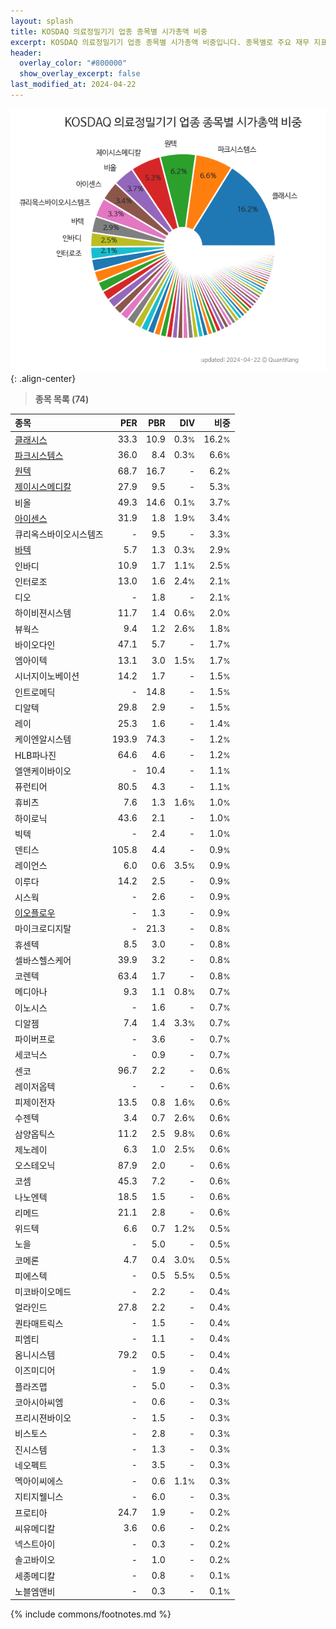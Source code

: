 ```yaml
---
layout: splash
title: KOSDAQ 의료정밀기기 업종 종목별 시가총액 비중
excerpt: KOSDAQ 의료정밀기기 업종 종목별 시가총액 비중입니다. 종목별로 주요 재무 지표를 함께 표시합니다.
header:
  overlay_color: "#800000"
  show_overlay_excerpt: false
last_modified_at: 2024-04-22
---
```



![KOSDAQ 의료정밀기기 업종 종목별 시가총액 비중](/stats/sector/images/kosdaq_업종_의료정밀기기_종목.png){: .align-center}


> **종목 목록 (74)**<a id="list"></a>

| **종목** | **PER** | **PBR** | **DIV** | **비중** |
| :------- | ------: | ------: | ------: | -------: |
| [클래시스](/214150/) | 33.3 | 10.9 | 0.3<small>%</small> | 16.2<small>%</small> |
| [파크시스템스](/140860/) | 36.0 | 8.4 | 0.3<small>%</small> | 6.6<small>%</small> |
| [원텍](/336570/) | 68.7 | 16.7 | - | 6.2<small>%</small> |
| [제이시스메디칼](/287410/) | 27.9 | 9.5 | - | 5.3<small>%</small> |
| 비올 | 49.3 | 14.6 | 0.1<small>%</small> | 3.7<small>%</small> |
| [아이센스](/099190/) | 31.9 | 1.8 | 1.9<small>%</small> | 3.4<small>%</small> |
| 큐리옥스바이오시스템즈 | - | 9.5 | - | 3.3<small>%</small> |
| [바텍](/043150/) | 5.7 | 1.3 | 0.3<small>%</small> | 2.9<small>%</small> |
| 인바디 | 10.9 | 1.7 | 1.1<small>%</small> | 2.5<small>%</small> |
| 인터로조 | 13.0 | 1.6 | 2.4<small>%</small> | 2.1<small>%</small> |
| 디오 | - | 1.8 | - | 2.1<small>%</small> |
| 하이비젼시스템 | 11.7 | 1.4 | 0.6<small>%</small> | 2.0<small>%</small> |
| 뷰웍스 | 9.4 | 1.2 | 2.6<small>%</small> | 1.8<small>%</small> |
| 바이오다인 | 47.1 | 5.7 | - | 1.7<small>%</small> |
| 엠아이텍 | 13.1 | 3.0 | 1.5<small>%</small> | 1.7<small>%</small> |
| 시너지이노베이션 | 14.2 | 1.7 | - | 1.5<small>%</small> |
| 인트로메딕 | - | 14.8 | - | 1.5<small>%</small> |
| 디알텍 | 29.8 | 2.9 | - | 1.5<small>%</small> |
| 레이 | 25.3 | 1.6 | - | 1.4<small>%</small> |
| 케이엔알시스템 | 193.9 | 74.3 | - | 1.2<small>%</small> |
| HLB파나진 | 64.6 | 4.6 | - | 1.2<small>%</small> |
| 엘앤케이바이오 | - | 10.4 | - | 1.1<small>%</small> |
| 퓨런티어 | 80.5 | 4.3 | - | 1.1<small>%</small> |
| 휴비츠 | 7.6 | 1.3 | 1.6<small>%</small> | 1.0<small>%</small> |
| 하이로닉 | 43.6 | 2.1 | - | 1.0<small>%</small> |
| 빅텍 | - | 2.4 | - | 1.0<small>%</small> |
| 덴티스 | 105.8 | 4.4 | - | 0.9<small>%</small> |
| 레이언스 | 6.0 | 0.6 | 3.5<small>%</small> | 0.9<small>%</small> |
| 이루다 | 14.2 | 2.5 | - | 0.9<small>%</small> |
| 시스웍 | - | 2.6 | - | 0.9<small>%</small> |
| [이오플로우](/294090/) | - | 1.3 | - | 0.9<small>%</small> |
| 마이크로디지탈 | - | 21.3 | - | 0.8<small>%</small> |
| 휴센텍 | 8.5 | 3.0 | - | 0.8<small>%</small> |
| 셀바스헬스케어 | 39.9 | 3.2 | - | 0.8<small>%</small> |
| 코렌텍 | 63.4 | 1.7 | - | 0.8<small>%</small> |
| 메디아나 | 9.3 | 1.1 | 0.8<small>%</small> | 0.7<small>%</small> |
| 이노시스 | - | 1.6 | - | 0.7<small>%</small> |
| 디알젬 | 7.4 | 1.4 | 3.3<small>%</small> | 0.7<small>%</small> |
| 파이버프로 | - | 3.6 | - | 0.7<small>%</small> |
| 세코닉스 | - | 0.9 | - | 0.7<small>%</small> |
| 센코 | 96.7 | 2.2 | - | 0.6<small>%</small> |
| 레이저옵텍 | - | - | - | 0.6<small>%</small> |
| 피제이전자 | 13.5 | 0.8 | 1.6<small>%</small> | 0.6<small>%</small> |
| 수젠텍 | 3.4 | 0.7 | 2.6<small>%</small> | 0.6<small>%</small> |
| 삼양옵틱스 | 11.2 | 2.5 | 9.8<small>%</small> | 0.6<small>%</small> |
| 제노레이 | 6.3 | 1.0 | 2.5<small>%</small> | 0.6<small>%</small> |
| 오스테오닉 | 87.9 | 2.0 | - | 0.6<small>%</small> |
| 코셈 | 45.3 | 7.2 | - | 0.6<small>%</small> |
| 나노엔텍 | 18.5 | 1.5 | - | 0.6<small>%</small> |
| 리메드 | 21.1 | 2.8 | - | 0.6<small>%</small> |
| 위드텍 | 6.6 | 0.7 | 1.2<small>%</small> | 0.5<small>%</small> |
| 노을 | - | 5.0 | - | 0.5<small>%</small> |
| 코메론 | 4.7 | 0.4 | 3.0<small>%</small> | 0.5<small>%</small> |
| 피에스텍 | - | 0.5 | 5.5<small>%</small> | 0.5<small>%</small> |
| 미코바이오메드 | - | 2.2 | - | 0.4<small>%</small> |
| 얼라인드 | 27.8 | 2.2 | - | 0.4<small>%</small> |
| 퀀타매트릭스 | - | 1.5 | - | 0.4<small>%</small> |
| 피엠티 | - | 1.1 | - | 0.4<small>%</small> |
| 옴니시스템 | 79.2 | 0.5 | - | 0.4<small>%</small> |
| 이즈미디어 | - | 1.9 | - | 0.4<small>%</small> |
| 플라즈맵 | - | 5.0 | - | 0.3<small>%</small> |
| 코아시아씨엠 | - | 0.6 | - | 0.3<small>%</small> |
| 프리시젼바이오 | - | 1.5 | - | 0.3<small>%</small> |
| 비스토스 | - | 2.8 | - | 0.3<small>%</small> |
| 진시스템 | - | 1.3 | - | 0.3<small>%</small> |
| 네오펙트 | - | 3.5 | - | 0.3<small>%</small> |
| 멕아이씨에스 | - | 0.6 | 1.1<small>%</small> | 0.3<small>%</small> |
| 지티지웰니스 | - | 6.0 | - | 0.3<small>%</small> |
| 프로티아 | 24.7 | 1.9 | - | 0.2<small>%</small> |
| 씨유메디칼 | 3.6 | 0.6 | - | 0.2<small>%</small> |
| 넥스트아이 | - | 0.3 | - | 0.2<small>%</small> |
| 솔고바이오 | - | 1.0 | - | 0.2<small>%</small> |
| 세종메디칼 | - | 0.8 | - | 0.1<small>%</small> |
| 노블엠앤비 | - | 0.3 | - | 0.1<small>%</small> |

{% include commons/footnotes.md %}